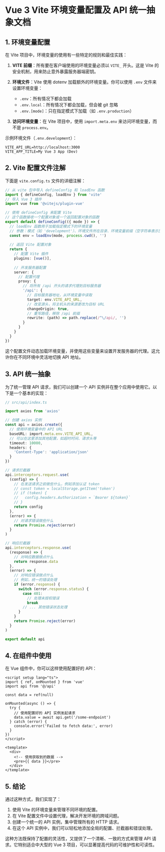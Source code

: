 # Vue 3 Vite 环境变量配置及 API 统一抽象文档

## 1. 环境变量配置

在 Vite 项目中，环境变量的使用有一些特定的规则和最佳实践：

1. **VITE 前缀**：所有要在客户端使用的环境变量必须以 `VITE_` 开头。这是 Vite 的安全机制，用来防止意外暴露服务器端密钥。

2. **环境文件**：Vite 使用 dotenv 加载额外的环境变量。你可以使用 `.env` 文件来设置环境变量：

   - `.env`：所有情况下都会加载
   - `.env.local`：所有情况下都会加载，但会被 git 忽略
   - `.env.[mode]`：只在指定模式下加载（如 `.env.production`）

3. **访问环境变量**：在 Vite 项目中，使用 `import.meta.env` 来访问环境变量，而不是 `process.env`。

示例环境文件（`.env.development`）：

```
VITE_API_URL=http://localhost:3000
VITE_APP_TITLE=My Vue 3 App (Dev)
```

## 2. Vite 配置文件注解

下面是 `vite.config.ts` 文件的详细注解：

```typescript
// 从 vite 包中导入 defineConfig 和 loadEnv 函数
import { defineConfig, loadEnv } from 'vite'
// 导入 Vue 3 插件
import vue from '@vitejs/plugin-vue'

// 使用 defineConfig 来配置 Vite
// 这个函数接收一个配置对象或一个返回配置对象的函数
export default defineConfig(({ mode }) => {
  // loadEnv 函数用于加载指定模式下的环境变量
  // 参数：模式（如 'development'）、环境文件所在目录、环境变量前缀（空字符串表示加载所有变量）
  const env = loadEnv(mode, process.cwd(), '')
  
  // 返回 Vite 配置对象
  return {
    // 配置 Vite 插件
    plugins: [vue()],
    
    // 开发服务器配置
    server: {
      // 配置代理
      proxy: {
        // 将所有 /api 开头的请求代理到目标服务器
        '/api': {
          // 目标服务器地址，从环境变量中读取
          target: env.VITE_API_URL,
          // 改变源头，将主机头的来源更改为目标 URL
          changeOrigin: true,
          // 重写路径，移除 /api 前缀
          rewrite: (path) => path.replace(/^\/api/, '')
        }
      }
    }
  }
})
```

这个配置文件动态加载环境变量，并使用这些变量来设置开发服务器的代理。这允许你在不同环境中灵活地切换 API 地址。

## 3. API 统一抽象

为了统一管理 API 请求，我们可以创建一个 API 实例并在整个应用中使用它。以下是一个基本的实现：

```typescript
// src/api/index.ts

import axios from 'axios'

// 创建 axios 实例
const api = axios.create({
  // 使用环境变量中的 API URL
  baseURL: import.meta.env.VITE_API_URL,
  // 可以在这里添加其他配置，如超时时间、请求头等
  timeout: 10000,
  headers: {
    'Content-Type': 'application/json'
  }
})

// 请求拦截器
api.interceptors.request.use(
  (config) => {
    // 在发送请求之前做些什么，例如添加认证 token
    // const token = localStorage.getItem('token')
    // if (token) {
    //   config.headers.Authorization = `Bearer ${token}`
    // }
    return config
  },
  (error) => {
    // 对请求错误做些什么
    return Promise.reject(error)
  }
)

// 响应拦截器
api.interceptors.response.use(
  (response) => {
    // 对响应数据做点什么
    return response.data
  },
  (error) => {
    // 对响应错误做点什么
    // 例如，统一的错误处理
    if (error.response) {
      switch (error.response.status) {
        case 401:
          // 处理未授权错误
          break
        // ... 其他错误状态处理
      }
    }
    return Promise.reject(error)
  }
)

export default api
```

## 4. 在组件中使用

在 Vue 组件中，你可以这样使用配置好的 API：

```vue
<script setup lang="ts">
import { ref, onMounted } from 'vue'
import api from '@/api'

const data = ref(null)

onMounted(async () => {
  try {
    // 使用配置好的 API 实例发起请求
    data.value = await api.get('/some-endpoint')
  } catch (error) {
    console.error('Failed to fetch data:', error)
  }
})
</script>

<template>
  <div>
    <!-- 使用获取到的数据 -->
    <pre>{{ data }}</pre>
  </div>
</template>
```

## 5. 结论

通过这种方式，我们实现了：

1. 使用 Vite 的环境变量来管理不同环境的配置。
2. 在 Vite 配置文件中设置代理，解决开发环境的跨域问题。
3. 创建一个统一的 API 实例，集中管理所有的 HTTP 请求。
4. 在这个 API 实例中，我们可以轻松地添加全局的配置、拦截器和错误处理。

这种方法既保持了配置的灵活性，又提供了一个清晰、一致的方式来管理 API 请求。它特别适合中大型的 Vue 3 项目，可以显著提高代码的可维护性和可读性。
